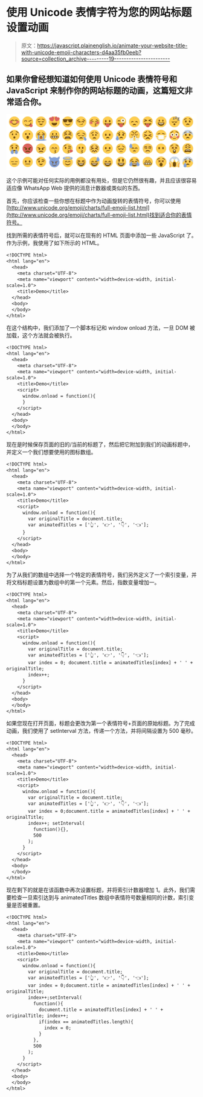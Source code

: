 # 使用 Unicode 表情字符为您的网站标题设置动画

> 原文：<https://javascript.plainenglish.io/animate-your-website-title-with-unicode-emoji-characters-d4aa35fb0eeb?source=collection_archive---------19----------------------->

## 如果你曾经想知道如何使用 Unicode 表情符号和 JavaScript 来制作你的网站标题的动画，这篇短文非常适合你。

![](img/b734194b00fb786258f9409ae051e7a8.png)

这个示例可能对任何实际的用例都没有用处，但是它仍然很有趣，并且应该很容易适应像 WhatsApp Web 提供的消息计数器或类似的东西。

首先，你应该检查一些你想在标题中作为动画旋转的表情符号，你可以使用[http://www.unicode.org/emoji/charts/full-emoji-list.html](http://www.unicode.org/emoji/charts/full-emoji-list.html)找到适合你的表情符号。

找到所需的表情符号后，就可以在现有的 HTML 页面中添加一些 JavaScript 了。作为示例，我使用了如下所示的 HTML。

```
<!DOCTYPE html>
<html lang="en">
  <head>
    <meta charset="UTF-8">
    <meta name="viewport" content="width=device-width, initial-scale=1.0">
    <title>Demo</title>
  </head>
  <body>
  </body>
</html>
```

在这个结构中，我们添加了一个脚本标记和 window onload 方法，一旦 DOM 被加载，这个方法就会被执行。

```
<!DOCTYPE html>
<html lang="en">
  <head>
    <meta charset="UTF-8">
    <meta name="viewport" content="width=device-width, initial-scale=1.0">
    <title>Demo</title>
    <script>
      window.onload = function(){
      }
    </script>
  </head>
  <body>
  </body>
</html>
```

现在是时候保存页面的旧的/当前的标题了，然后把它附加到我们的动画标题中，并定义一个我们想要使用的图标数组。

```
<!DOCTYPE html>
<html lang="en">
  <head>
    <meta charset="UTF-8">
    <meta name="viewport" content="width=device-width, initial-scale=1.0">
    <title>Demo</title>
    <script>
      window.onload = function(){
        var originalTitle = document.title;
        var animatedTitles = ['👆', '👉', '👇', '👈'];
      }
    </script>
  </head>
  <body>
  </body>
</html>
```

为了从我们的数组中选择一个特定的表情符号，我们另外定义了一个索引变量，并将文档标题设置为数组中的第一个元素。然后，指数变量增加一。

```
<!DOCTYPE html>
<html lang="en">
  <head>
    <meta charset="UTF-8">
    <meta name="viewport" content="width=device-width, initial-scale=1.0">
    <title>Demo</title>
    <script>
      window.onload = function(){
        var originalTitle = document.title;
        var animatedTitles = ['👆', '👉', '👇', '👈'];
        var index = 0; document.title = animatedTitles[index] + ' ' + originalTitle;
        index++;
      }
    </script>
  </head>
  <body>
  </body>
</html>
```

如果您现在打开页面，标题会更改为第一个表情符号+页面的原始标题。为了完成动画，我们使用了 setInterval 方法，传递一个方法，并将间隔设置为 500 毫秒。

```
<!DOCTYPE html>
<html lang="en">
  <head>
    <meta charset="UTF-8">
    <meta name="viewport" content="width=device-width, initial-scale=1.0">
    <title>Demo</title>
    <script>
      window.onload = function(){
        var originalTitle = document.title;
        var animatedTitles = ['👆', '👉', '👇', '👈'];
        var index = 0;document.title = animatedTitles[index] + ' ' + originalTitle;
        index++; setInterval(
          function(){},
          500
        );
      }
    </script>
  </head>
  <body>
  </body>
</html>
```

现在剩下的就是在该函数中再次设置标题，并将索引计数器增加 1。此外，我们需要检查一旦索引达到与 animatedTitles 数组中表情符号数量相同的计数，索引变量是否被重置。

```
<!DOCTYPE html>
<html lang="en">
  <head>
    <meta charset="UTF-8">
    <meta name="viewport" content="width=device-width, initial-scale=1.0">
    <title>Demo</title>
    <script>
      window.onload = function(){
        var originalTitle = document.title;
        var animatedTitles = ['👆', '👉', '👇', '👈'];
        var index = 0;document.title = animatedTitles[index] + ' ' + originalTitle;
        index++;setInterval(
          function(){
            document.title = animatedTitles[index] + ' ' + originalTitle; index++;
            if(index == animatedTitles.length){
              index = 0;
            }
          },
          500
        );
      }
    </script>
  </head>
  <body>
  </body>
</html>
```